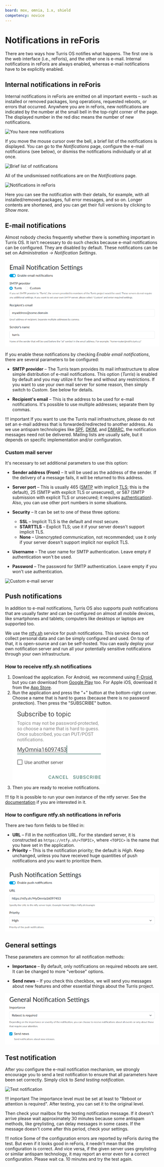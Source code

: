 ```yaml
---
board: mox, omnia, 1.x, shield
competency: novice
---
```

# Notifications in reForis

There are two ways how Turris OS notifies what happens. The first one is the web
interface (i.e., reForis), and the other one is e-mail. Internal notifications
in reForis are always enabled, whereas e-mail notifications have to be
explicitly enabled.

## Internal notifications in reForis

Internal notifications in reForis are emitted on all important events – such
as installed or removed packages, long operations, requested reboots, or
errors that occurred. Anywhere you are in reForis, new notifications are
indicated by the number at the small bell in the top-right corner of
the page. The displayed number in the red disc means the number of new
notifications.

![You have new notifications](bell.png)

If you move the mouse cursor over the bell, a brief list of the notifications
is displayed. You can go to the _Notifications_ page, configure the e-mail
notifications (see below), or dismiss the notifications individually or
all at once.

![Brief list of notifications](list.png)

All of the undismissed notifications are on the _Notifications_ page.

![Notifications in reForis](notifications.png)

Here you can see the notification with their details, for example, with
all installed/removed packages, full error messages, and so on. Longer
contents are shortened, and you can get their full versions by clicking
to _Show more_.

## E-mail notifications

Almost nobody checks frequently whether there is something important in
Turris OS. It isn't necessary to do such checks because e-mail
notifications can be configured. They are disabled by default.
These notifications can be set on _Administration → Notification Settings_.

![E-mail notifications](email.png)

If you enable these notifications by checking _Enable email notifications_,
there are several parameters to be configured:

* **SMTP provider** – The Turris team provides its mail infrastructure
  to allow simple distribution of e-mail notifications. This option (_Turris_)
  is enabled by default and you may utilize it for free and without any
  restrictions. If you want to use your own mail server for some reason,
  then simply switch to _Custom_. See below for details.

* **Recipient's email** – This is the address to be used for e-mail
  notifications. It's possible to use multiple addresses; separate them by
  commas.

!!! important
    If you want to use the Turris mail infrastructure, please do not set
    an e-mail address that is forwarded/redirected to another address. As we
    use antispam technologies like
    [SPF](https://en.wikipedia.org/wiki/Sender_Policy_Framework),
    [DKIM](https://en.wikipedia.org/wiki/DomainKeys_Identified_Mail), and
    [DMARC](https://en.wikipedia.org/wiki/DMARC), the notification messages need
    not be delivered. Mailing lists are usually safe, but it depends on
    specific implementation and/or configuration.

### Custom mail server

It's necessary to set additional parameters to use this option:

* **Sender address (From)** – It will be used as the address of the sender.
  If the delivery of a message fails, it will be returned to this address.

* **Server port** – This is usually 465
  ([SMTP](https://en.wikipedia.org/wiki/Simple_Mail_Transfer_Protocol)
  with implicit [TLS](https://en.wikipedia.org/wiki/Transport_Layer_Security);
  this is the default), 25 (SMTP with explicit TLS or unsecured), or 587 (SMTP
  submission with explicit TLS or unsecured; it requires
  [authentication](https://en.wikipedia.org/wiki/SMTP_Authentication)).
  Also, you can use other port numbers in some situations.

* **Security** – It can be set to one of these three options:
    * **SSL** – Implicit TLS is the default and most secure.
    * **STARTTLS** – Explicit TLS; use it if your server doesn't support
      implicit TLS.
    * **None** – Unencrypted communication, not recommended; use it only
      if your server doesn't support implicit nor explicit TLS.

* **Username** – The user name for SMTP authentication. Leave empty if
  authentication won't be used.

* **Password** – The password for SMTP authentication. Leave empty if you
  won't use authentication.

![Custom e-mail server](server.png)

## Push notifications

In addition to e-mail notifications, Turris OS also supports push notifications
that are usually faster and can be configured on almost all mobile devices,
like smartphones and tablets; computers like desktops or laptops are supported
too.

We use the [ntfy.sh](https://ntfy.sh) service for push notifications. This
service does not collect personal data and can be simply configured and used.
On top of that, it is open-source and can be self-hosted. You can easily deploy
your own notification server and run all your potentially sensitive notifications
through your own infrastructure.

### How to receive ntfy.sh notifications

1. Download the application. For Android, we recommend using
   [F-Droid](https://f-droid.org/en/packages/io.heckel.ntfy/), but you can
   download from [Google Play](https://play.google.com/store/apps/details?id=io.heckel.ntfy)
   too. For Apple iOS, download it from the
   [App Store](https://apps.apple.com/us/app/ntfy/id1625396347).
2. Run the application and press the "+" button at the bottom-right corner.
   Choose a name that is hard to guess (because there is no password
   protection). Then press the "SUBSCRIBE" button.
   ![Subscribe dialog](ntfy-subscribe.png)
3. Then you are ready to receive notifications.

!!! tip
    It is possible to run your own instance of the ntfy server.
    See the [documentation](https://docs.ntfy.sh/install/)
    if you are interested in it.

### How to configure ntfy.sh notifications in reForis

There are two form fields to be filled in:

* **URL** – Fill in the notification URL. For the standard server, it is
  constructed as `https://ntfy.sh/<TOPIC>`, where `<TOPIC>` is the name
  that you have set in the application.
* **Priority** – This is the notification priority; the default is _High_.
  Keep unchanged, unless you have received huge quantities of push
  notifications and you want to prioritize them.

![Push notifications](push.png)

## General settings

These parameters are common for all notification methods:

* **Importance** – By default, only notifications on required reboots are
  sent. It can be changed to more "verbose" options.

* **Send news** – If you check this checkbox, we will send you messages about
  new features and other essential things about the Turris project.

![General settings](general.png)

## Test notification

After you configure the e-mail notification mechanism, we strongly encourage
you to send a test notification to ensure that all parameters have been set
correctly. Simply click to _Send testing notification_.

![Test notification](test.png)

!!! important
    The importance level must be set at least to "Reboot or attention is
    required". After testing, you can set it to the original level.

Then check your mailbox for the testing notification message. If it doesn't
arrive please wait approximately 30 minutes because some antispam methods, like
greylisting, can delay messages in some cases. If the message doesn't come
after this period, check your settings.

!!! notice
    Some of the configuration errors are reported by reForis during the test.
    But even if it looks good in reForis, it needn't mean that the
    configuration is correct. And vice versa, if the given server uses
    greylisting or similar antispam technology, it may report an error
    even for a correct configuration. Please wait ca. 10 minutes and
    try the test again.
